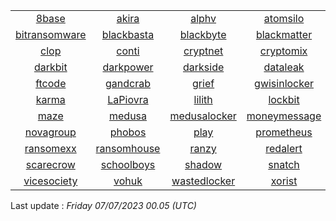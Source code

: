 
| | | | | | | | | | |
|:------------:|:------------:|:------------:|:------------:|:------------:|:------------:|:------------:|:------------:|:------------:|:------------:|
| [8base](notes/8base)| [akira](notes/akira)| [alphv](notes/alphv)| [atomsilo](notes/atomsilo)| [avaddon](notes/avaddon)| [avoslocker](notes/avoslocker)| [azov](notes/azov)| [bianlian](notes/bianlian)| [biglock](notes/biglock)| [bitpaymer](notes/bitpaymer)|
| [bitransomware](notes/bitransomware)| [blackbasta](notes/blackbasta)| [blackbyte](notes/blackbyte)| [blackmatter](notes/blackmatter)| [blacksnake](notes/blacksnake)| [blacksuit](notes/blacksuit)| [bluesky](notes/bluesky)| [cartel](notes/cartel)| [cerber](notes/cerber)| [chilelocker](notes/chilelocker)|
| [clop](notes/clop)| [conti](notes/conti)| [cryptnet](notes/cryptnet)| [cryptomix](notes/cryptomix)| [cryptxxx](notes/cryptxxx)| [crytox](notes/crytox)| [ctblocker](notes/ctblocker)| [cuba](notes/cuba)| [dagonlocker](notes/dagonlocker)| [darkangels](notes/darkangels)|
| [darkbit](notes/darkbit)| [darkpower](notes/darkpower)| [darkside](notes/darkside)| [dataleak](notes/dataleak)| [dharma](notes/dharma)| [diavol](notes/diavol)| [donut](notes/donut)| [doppelpaymer](notes/doppelpaymer)| [ech0raix](notes/ech0raix)| [esxiargs](notes/esxiargs)|
| [ftcode](notes/ftcode)| [gandcrab](notes/gandcrab)| [grief](notes/grief)| [gwisinlocker](notes/gwisinlocker)| [h0lygh0st](notes/h0lygh0st)| [hades](notes/hades)| [hive](notes/hive)| [icefire](notes/icefire)| [jaff](notes/jaff)| [karakurt](notes/karakurt)|
| [karma](notes/karma)| [LaPiovra](notes/LaPiovra)| [lilith](notes/lilith)| [lockbit](notes/lockbit)| [locky](notes/locky)| [lorenz](notes/lorenz)| [lv](notes/lv)| [magniber](notes/magniber)| [makop](notes/makop)| [mallox](notes/mallox)|
| [maze](notes/maze)| [medusa](notes/medusa)| [medusalocker](notes/medusalocker)| [moneymessage](notes/moneymessage)| [monti](notes/monti)| [nefilim](notes/nefilim)| [nemty](notes/nemty)| [netwalker](notes/netwalker)| [nevada](notes/nevada)| [nokoyawa](notes/nokoyawa)|
| [novagroup](notes/novagroup)| [phobos](notes/phobos)| [play](notes/play)| [prometheus](notes/prometheus)| [qilin](notes/qilin)| [qlocker](notes/qlocker)| [quantumlocker](notes/quantumlocker)| [ragnarlocker](notes/ragnarlocker)| [ragnarok](notes/ragnarok)| [rancoz](notes/rancoz)|
| [ransomexx](notes/ransomexx)| [ransomhouse](notes/ransomhouse)| [ranzy](notes/ranzy)| [redalert](notes/redalert)| [revil](notes/revil)| [rhysida](notes/rhysida)| [rook](notes/rook)| [royal](notes/royal)| [rtmlocker](notes/rtmlocker)| [ryuk](notes/ryuk)|
| [scarecrow](notes/scarecrow)| [schoolboys](notes/schoolboys)| [shadow](notes/shadow)| [snatch](notes/snatch)| [stop](notes/stop)| [sugar](notes/sugar)| [suncrypt](notes/suncrypt)| [teslacrypt](notes/teslacrypt)| [trigona](notes/trigona)| [u-bomb](notes/u-bomb)|
| [vicesociety](notes/vicesociety)| [vohuk](notes/vohuk)| [wastedlocker](notes/wastedlocker)| [xorist](notes/xorist)| [yanluowang](notes/yanluowang)| [zeon](notes/zeon)|            |            |            |            |


Last update : _Friday 07/07/2023 00.05 (UTC)_

